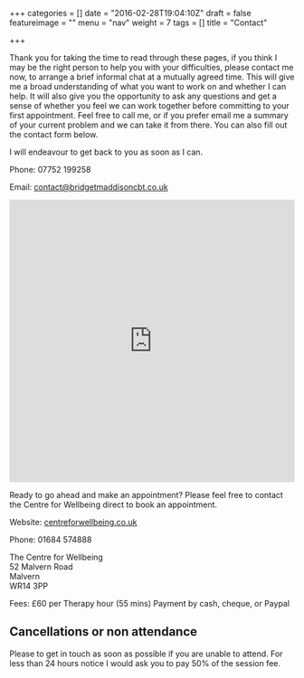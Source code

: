 +++
categories = []
date = "2016-02-28T19:04:10Z"
draft = false
featureimage = ""
menu = "nav"
weight = 7
tags = []
title = "Contact"

+++

Thank you for taking the time to read through these pages, if you think I may be
the right person to help you with your difficulties, please contact me now, to
arrange a brief informal chat at a mutually agreed time. This will give me a
broad understanding of what you want to work on and whether I can help. It will
also give you the opportunity to ask any questions and get a sense of whether
you feel we can work together before committing to your first appointment.
Feel free to call me, or if you prefer email me a summary of your current 
problem and we can take it from there. You can also fill out the contact form 
below.

I will endeavour to get back to you as soon as I can.

Phone: 07752 199258

Email: contact@bridgetmaddisoncbt.co.uk


<iframe 
src="https://docs.google.com/forms/d/1nHvkFc7cPkGPb0PiaDYbWHIcL-P60IiLBME4lXQ97ok/viewform?embedded=true" 
width="100%" height="500" frameborder="0" marginheight="0" 
marginwidth="0">Loading...</iframe>


Ready to go ahead and make an appointment? Please feel free to contact the Centre for Wellbeing direct to book an appointment.

Website:    [centreforwellbeing.co.uk](http://centreforwellbeing.co.uk/)

Phone:     01684 574888

The Centre for Wellbeing  
52 Malvern Road  
Malvern  
WR14 3PP

Fees:    £60 per Therapy hour (55 mins) Payment by cash, cheque, or Paypal

## Cancellations or non attendance
Please to get in touch as soon as possible if you are unable to attend. For less than 24 hours notice I would ask you to pay 50% of the session fee.




